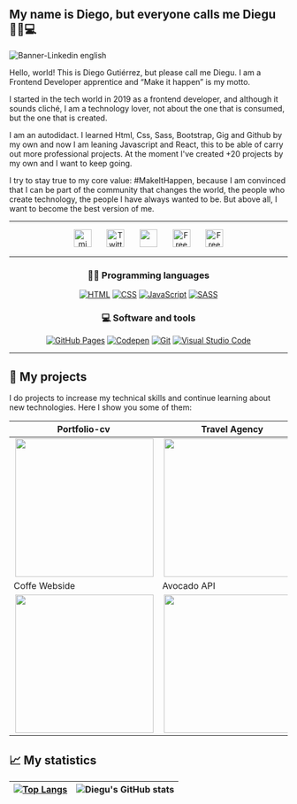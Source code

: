 ## My name is Diego, but everyone calls me Diegu 👨🏻💻

![Banner-Linkedin english](https://user-images.githubusercontent.com/62949966/160612912-85a9a790-5a2d-41d2-85a7-3856083184f2.jpg)

 Hello, world! This is Diego Gutiérrez, but please call me Diegu. I am a Frontend Developer apprentice and “Make it happen” is my motto. 

I started in the tech world in 2019 as a frontend developer, and although it sounds cliché, I am a technology lover, not about the one that is consumed, but the one that is created.

I am an autodidact. I learned Html, Css, Sass, Bootstrap, Gig and Github by my own and now I am leaning Javascript and React, this to be able of carry out more professional projects. At the moment I've created +20 projects by my own and I want to keep going.

I try to stay true to my core value: #MakeItHappen, because I am convinced that I can be part of the community that changes the world, the people who create technology, the people I have always wanted to be. But above all, I want to become the best version of me.


---

<!-- Social icons section -->
<p align="center">
  <a href="https://diegudeveloper.github.io/Portfolio-cv/"><img width="32px" alt="mi webside" title="Youtube" src="https://user-images.githubusercontent.com/62949966/158070347-adaf510c-982e-4050-92f0-f6d7a13f5a9b.png"/></a>
  &#8287;&#8287;&#8287;&#8287;&#8287;
  <a href="https://twitter.com/Diegudeveloper"><img width="32px" alt="Twitter" title="Twitter" src="https://user-images.githubusercontent.com/62949966/158070835-37083385-c796-410a-8f12-a48e57484310.png"/></a>
  &#8287;&#8287;&#8287;&#8287;&#8287;
  <a href="https://dev.to/diegudeveloper" alt="Dev Pro Tips Discussion & Support Server"><img width="32px" src="https://user-images.githubusercontent.com/62949966/158071693-33381ca7-7d52-4a41-b3ee-10cc703e3880.png"/></a>
  &#8287;&#8287;&#8287;&#8287;&#8287;
  <a href="https://codepen.io/diegudeveloper"><img width="32px" alt="Free Stuff" title="Free gifts for you" src="https://user-images.githubusercontent.com/62949966/158072619-6aed406e-0c17-4ce7-9165-d5fcf50a2aa7.png"/></a>
   &#8287;&#8287;&#8287;&#8287;&#8287;
  <a href="https://www.linkedin.com/in/diegugutierrez/"><img width="32px" alt="Free Stuff" title="Free gifts for you" src="https://user-images.githubusercontent.com/62949966/158074142-815ceedd-ed4d-4f58-b749-ce4fcb37ce4a.png"/></a>
</p>

---
<h3 align="center"> 👨‍💻 Programming languages </h3>

<p align="center">
  <a href="#"><img alt="HTML" src="https://img.shields.io/badge/HTML-E34F26.svg?logo=html5&logoColor=white"></a>
  <a href="#"><img alt="CSS" src="https://img.shields.io/badge/CSS-1572B6.svg?logo=css3&logoColor=white"></a>
  <a href="#"><img alt="JavaScript" src="https://img.shields.io/badge/JavaScript-F7DF1E.svg?logo=javascript&logoColor=black"></a>
  <a href="#"><img alt="SASS" src="https://img.shields.io/badge/Sass-hotpink.svg?logo=SASS&logoColor=white"></a>
</p>

<h3 align="center"> 💻 Software and tools </h3>

<p align="center">
  <a href="#"><img alt="GitHub Pages" src="https://img.shields.io/badge/GitHub%20Pages-327FC7.svg?logo=github&logoColor=white"></a>
  <a href="#"><img alt="Codepen" src="https://img.shields.io/badge/Codepen-000000.svg?logo=codepen&logoColor=white"></a>
  <a href="#"><img alt="Git" src="https://img.shields.io/badge/Git-F05033.svg?logo=git&logoColor=white"></a>
  <a href="#"><img alt="Visual Studio Code" src="https://img.shields.io/badge/Visual%20Studio%20Code-0078d7.svg?logo=visual-studio-code&logoColor=white"></a>
</p>

---

## 🚀 My projects

I do projects to increase my technical skills and continue learning about new technologies. Here I show you some of them:
 
| Portfolio-cv  | Travel Agency | Airbnb  Clone |
| ------------- | ------------- | ------------- |
| <img src="https://user-images.githubusercontent.com/62949966/189738584-d61e2725-d3e7-49c2-bf26-8db89cda4341.png" width="250" align="right"/> | <img src="https://user-images.githubusercontent.com/62949966/207624052-1fbbd37e-e7d8-4741-a295-3ebb60202167.jpg" width="250" align="right"/>  |  <img src="https://user-images.githubusercontent.com/62949966/207633339-db5215a2-a190-464d-9a99-19cf8ae5d0b2.jpg" width="250" align="right" /> |
| Coffe Webside | Avocado API | Html and CSS projects | 
| <img src="https://user-images.githubusercontent.com/62949966/207634194-3f30ad23-d723-41c8-a40b-714b5e4b02ed.jpg" width="250" align="right"/> | <img src="https://user-images.githubusercontent.com/62949966/190727326-62dc76fe-fd8e-4abb-b86d-ad32ef842851.png" width="250" align="right"/> | <img src="https://user-images.githubusercontent.com/62949966/191109130-6abfd5f8-1096-4502-9d62-afe4faf6ff9b.png" width="250" align="right"/>

## 📈 My statistics
|[![Top Langs](https://github-readme-stats.vercel.app/api/top-langs/?username=diegudeveloper&show_icons=true&theme=city_lights)](https://github.com/diegudeveloper/github-readme-stats) |![Diegu's GitHub stats](https://github-readme-stats.vercel.app/api?username=diegudeveloper&show_icons=true&theme=city_lights)|
|---|---|

  
  



  
   
 







